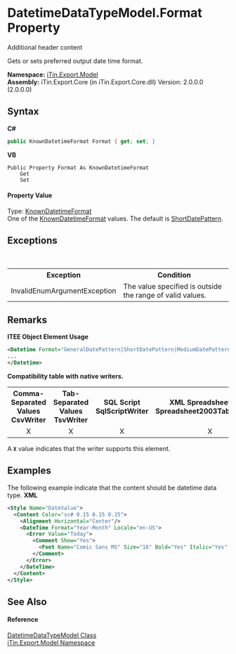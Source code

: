# DatetimeDataTypeModel.Format Property 
Additional header content 

Gets or sets preferred output date time format.

**Namespace:**&nbsp;<a href="N_iTin_Export_Model">iTin.Export.Model</a><br />**Assembly:**&nbsp;iTin.Export.Core (in iTin.Export.Core.dll) Version: 2.0.0.0 (2.0.0.0)

## Syntax

**C#**<br />
``` C#
public KnownDatetimeFormat Format { get; set; }
```

**VB**<br />
``` VB
Public Property Format As KnownDatetimeFormat
	Get
	Set
```


#### Property Value
Type: <a href="T_iTin_Export_Model_KnownDatetimeFormat">KnownDatetimeFormat</a><br />One of the <a href="T_iTin_Export_Model_KnownDatetimeFormat">KnownDatetimeFormat</a> values. The default is <a href="T_iTin_Export_Model_KnownDatetimeFormat">ShortDatePattern</a>.

## Exceptions
&nbsp;<table><tr><th>Exception</th><th>Condition</th></tr><tr><td>InvalidEnumArgumentException</td><td>The value specified is outside the range of valid values.</td></tr></table>

## Remarks

**ITEE Object Element Usage**<br />
``` XML
<Datetime Format="GeneralDatePattern|ShortDatePattern|MediumDatePattern|LongDatePattern|FullDatePattern|RFC1123Pattern|ShortTimePattern|LongTimePattern|MonthDayPattern|YearMonthPattern" ...>
...
</Datetime>
```


<strong>Compatibility table with native writers.</strong><table><tr><th>Comma-Separated Values<br />CsvWriter</th><th>Tab-Separated Values<br />TsvWriter</th><th>SQL Script<br />SqlScriptWriter</th><th>XML Spreadsheet 2003<br />Spreadsheet2003TabularWriter</th></tr><tr><td align="center">X</td><td align="center">X</td><td align="center">X</td><td align="center">X</td></tr></table> A <strong>`X`</strong> value indicates that the writer supports this element.


## Examples
The following example indicate that the content should be datetime data type. 
**XML**<br />
``` XML
<Style Name="DateValue">
  <Content Color="sc# 0.15 0.15 0.15">
    <Alignment Horizontal="Center"/>
    <DateTime Format="Year-Month" Locale="en-US">
      <Error Value="Today">
        <Comment Show="Yes">
          <Font Name="Comic Sans MS" Size="16" Bold="Yes" Italic="Yes" Underline="Yes"/>
        </Comment>
      </Error>
    </DateTime>
  </Content>
</Style>
```


## See Also


#### Reference
<a href="T_iTin_Export_Model_DatetimeDataTypeModel">DatetimeDataTypeModel Class</a><br /><a href="N_iTin_Export_Model">iTin.Export.Model Namespace</a><br />